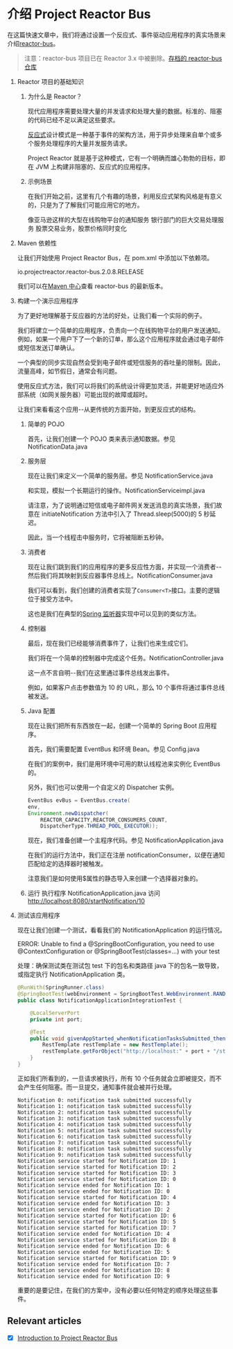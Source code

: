 # 介绍 Project Reactor Bus

在这篇快速文章中，我们将通过设置一个反应式、事件驱动应用程序的真实场景来介绍[reactor-bus](https://projectreactor.io/docs/core/snapshot/reference/)。

> 注意：reactor-bus 项目已在 Reactor 3.x 中被删除。[存档的 reactor-bus 仓库](https://github.com/reactor-attic/reactor-bus#reactor-bus)

1. Reactor 项目的基础知识

   1. 为什么是 Reactor？

      现代应用程序需要处理大量的并发请求和处理大量的数据。标准的、阻塞的代码已经不足以满足这些要求。

      [反应式](https://en.wikipedia.org/wiki/Reactor_pattern)设计模式是一种基于事件的架构方法，用于异步处理来自单个或多个服务处理程序的大量并发服务请求。

      Project Reactor 就是基于这种模式，它有一个明确而雄心勃勃的目标，即在 JVM 上构建非阻塞的、反应式的应用程序。

   2. 示例场景

      在我们开始之前，这里有几个有趣的场景，利用反应式架构风格是有意义的，只是为了了解我们可能应用它的地方。

      像亚马逊这样的大型在线购物平台的通知服务
      银行部门的巨大交易处理服务
      股票交易业务，股票价格同时变化

2. Maven 依赖性

   让我们开始使用 Project Reactor Bus，在 pom.xml 中添加以下依赖项。

   io.projectreactor.reactor-bus.2.0.8.RELEASE

   我们可以在[Maven 中心](https://search.maven.org/classic/#search%7Cga%7C1%7Cg%3A%22io.projectreactor%22)查看 reactor-bus 的最新版本。

3. 构建一个演示应用程序

   为了更好地理解基于反应器的方法的好处，让我们看一个实际的例子。

   我们将建立一个简单的应用程序，负责向一个在线购物平台的用户发送通知。例如，如果一个用户下了一个新的订单，那么这个应用程序就会通过电子邮件或短信发送订单确认。

   一个典型的同步实现自然会受到电子邮件或短信服务的吞吐量的限制。因此，流量高峰，如节假日，通常会有问题。

   使用反应式方法，我们可以将我们的系统设计得更加灵活，并能更好地适应外部系统（如网关服务器）可能出现的故障或超时。

   让我们来看看这个应用--从更传统的方面开始，到更反应式的结构。

   1. 简单的 POJO

      首先，让我们创建一个 POJO 类来表示通知数据。参见 NotificationData.java

   2. 服务层

      现在让我们来定义一个简单的服务层。参见 NotificationService.java

      和实现，模拟一个长期运行的操作。NotificationServiceimpl.java

      请注意，为了说明通过短信或电子邮件网关发送消息的真实场景，我们故意在 initiateNotification 方法中引入了 Thread.sleep(5000)的 5 秒延迟。

      因此，当一个线程击中服务时，它将被阻断五秒钟。

   3. 消费者

      现在让我们跳到我们的应用程序的更多反应性方面，并实现一个消费者--然后我们将其映射到反应器事件总线上。NotificationConsumer.java

      我们可以看到，我们创建的消费者实现了`Consumer<T>`接口。主要的逻辑位于接受方法中。

      这也是我们在典型的[Spring 监听器](https://www.baeldung.com/spring-events#listener)实现中可以见到的类似方法。

   4. 控制器

      最后，现在我们已经能够消费事件了，让我们也来生成它们。

      我们将在一个简单的控制器中完成这个任务。NotificationController.java

      这一点不言自明--我们在这里通过事件总线发出事件。

      例如，如果客户点击参数值为 10 的 URL，那么 10 个事件将通过事件总线被发送。

   5. Java 配置

      现在让我们把所有东西放在一起，创建一个简单的 Spring Boot 应用程序。

      首先，我们需要配置 EventBus 和环境 Bean。参见 Config.java

      在我们的案例中，我们是用环境中可用的默认线程池来实例化 EventBus 的。

      另外，我们也可以使用一个自定义的 Dispatcher 实例。

      ```java
      EventBus evBus = EventBus.create(
      env,
      Environment.newDispatcher(
          REACTOR_CAPACITY,REACTOR_CONSUMERS_COUNT,
          DispatcherType.THREAD_POOL_EXECUTOR));
      ```

      现在，我们准备创建一个主程序代码。参见 NotificationApplication.java

      在我们的运行方法中，我们正在注册 notificationConsumer，以便在通知匹配给定的选择器时被触发。

      注意我们是如何使用$属性的静态导入来创建一个选择器对象的。

   6. 运行
      执行程序 NotificationApplication.java
      访问 <http://localhost:8080/startNotification/10>

4. 测试该应用程序

   现在让我们创建一个测试，看看我们的 NotificationApplication 的运行情况。

   ERROR: Unable to find a @SpringBootConfiguration, you need to use @ContextConfiguration or @SpringBootTest(classes=...) with your test

   处理：确保测试类在测试包 test 下的包名和类路径 java 下的包名一致导致，或指定执行 NotificationApplication 类。

   ```java
   @RunWith(SpringRunner.class)
   @SpringBootTest(webEnvironment = SpringBootTest.WebEnvironment.RANDOM_PORT)
   public class NotificationApplicationIntegrationTest {

       @LocalServerPort
       private int port;

       @Test
       public void givenAppStarted_whenNotificationTasksSubmitted_thenProcessed() {
           RestTemplate restTemplate = new RestTemplate();
           restTemplate.getForObject("http://localhost:" + port + "/startNotification/10", String.class);
       }
   }
   ```

   正如我们所看到的，一旦请求被执行，所有 10 个任务就会立即被提交，而不会产生任何阻塞。而一旦提交，通知事件就会被并行处理。

   ```log
   Notification 0: notification task submitted successfully
   Notification 1: notification task submitted successfully
   Notification 2: notification task submitted successfully
   Notification 3: notification task submitted successfully
   Notification 4: notification task submitted successfully
   Notification 5: notification task submitted successfully
   Notification 6: notification task submitted successfully
   Notification 7: notification task submitted successfully
   Notification 8: notification task submitted successfully
   Notification 9: notification task submitted successfully
   Notification service started for Notification ID: 1
   Notification service started for Notification ID: 2
   Notification service started for Notification ID: 3
   Notification service started for Notification ID: 0
   Notification service ended for Notification ID: 1
   Notification service ended for Notification ID: 0
   Notification service started for Notification ID: 4
   Notification service ended for Notification ID: 3
   Notification service ended for Notification ID: 2
   Notification service started for Notification ID: 6
   Notification service started for Notification ID: 5
   Notification service started for Notification ID: 7
   Notification service ended for Notification ID: 4
   Notification service started for Notification ID: 8
   Notification service ended for Notification ID: 6
   Notification service ended for Notification ID: 5
   Notification service started for Notification ID: 9
   Notification service ended for Notification ID: 7
   Notification service ended for Notification ID: 8
   Notification service ended for Notification ID: 9
   ```

   重要的是要记住，在我们的方案中，没有必要以任何特定的顺序处理这些事件。

## Relevant articles

- [x] [Introduction to Project Reactor Bus](https://www.baeldung.com/reactor-bus)

